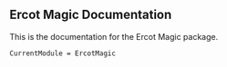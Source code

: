 ## Ercot Magic Documentation

This is the documentation for the Ercot Magic package.


```@meta
CurrentModule = ErcotMagic
```
